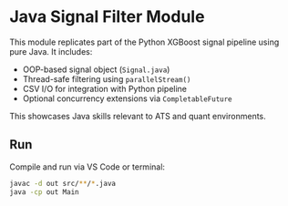 # Java Signal Filter Module

This module replicates part of the Python XGBoost signal pipeline using pure Java. It includes:

- OOP-based signal object (`Signal.java`)
- Thread-safe filtering using `parallelStream()`
- CSV I/O for integration with Python pipeline
- Optional concurrency extensions via `CompletableFuture`

This showcases Java skills relevant to ATS and quant environments.

## Run

Compile and run via VS Code or terminal:

```bash
javac -d out src/**/*.java
java -cp out Main
```
